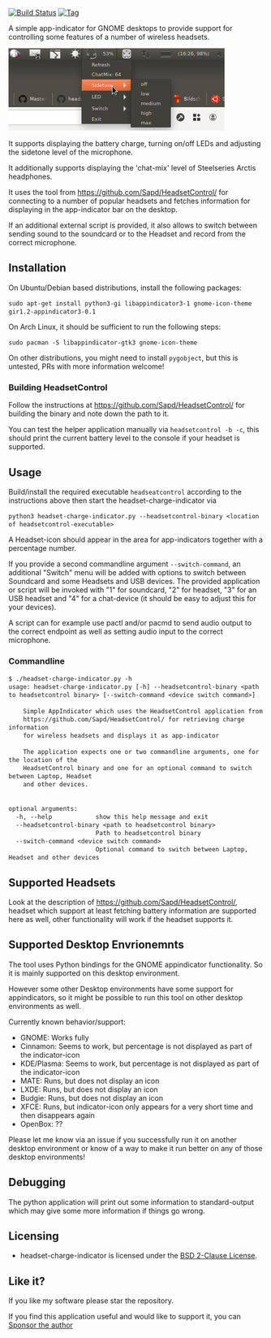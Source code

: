 [![Build Status](https://travis-ci.org/centic9/headset-charge-indicator.svg)](https://travis-ci.org/centic9/headset-charge-indicator)
[![Tag](https://img.shields.io/github/tag/centic9/headset-charge-indicator.svg)](https://github.com/centic9/headset-charge-indicator/tags)

A simple app-indicator for GNOME desktops to provide support for controlling some features of
a number of wireless headsets.

![Screenshot](headset-charge-indicator.png)

It supports displaying the battery charge, turning on/off LEDs and adjusting the sidetone level of the microphone. 

It additionally supports displaying the 'chat-mix' level of Steelseries Arctis headphones.

It uses the tool from https://github.com/Sapd/HeadsetControl/ for connecting to a number of
popular headsets and fetches information for displaying in the app-indicator bar on the desktop.

If an additional external script is provided, it also allows to switch between sending sound to the soundcard or to
the Headset and record from the correct microphone.

## Installation

On Ubuntu/Debian based distributions, install the following packages:

    sudo apt-get install python3-gi libappindicator3-1 gnome-icon-theme gir1.2-appindicator3-0.1

On Arch Linux, it should be sufficient to run the following steps:

    sudo pacman -S libappindicator-gtk3 gnome-icon-theme

On other distributions, you might need to install `pygobject`, but this is untested, PRs with 
more information welcome!

### Building HeadsetControl

Follow the instructions at https://github.com/Sapd/HeadsetControl/ for building the binary and
note down the path to it.

You can test the helper application manually via `headsetcontrol -b -c`, this should print the current
battery level to the console if your headset is supported.

## Usage

Build/install the required executable `headseatcontrol` according to the instructions 
above then start the headset-charge-indicator via 

    python3 headset-charge-indicator.py --headsetcontrol-binary <location of headsetcontrol-executable>

A Headset-icon should appear in the area for app-indicators together with a percentage number.

If you provide a second commandline argument `--switch-command`, an additional "Switch" menu will be added with 
options to switch between Soundcard and some Headsets and USB devices. The provided application or script will be
invoked with "1" for soundcard, "2" for headset, "3" for an USB headset and "4" for a chat-device
(it should be easy to adjust this for your devices).

A script can for example use pactl and/or pacmd to send audio output to the correct endpoint
as well as setting audio input to the correct microphone.

### Commandline

```
$ ./headset-charge-indicator.py -h
usage: headset-charge-indicator.py [-h] --headsetcontrol-binary <path to headsetcontrol binary> [--switch-command <device switch command>]

    Simple AppIndicator which uses the HeadsetControl application from 
    https://github.com/Sapd/HeadsetControl/ for retrieving charge information
    for wireless headsets and displays it as app-indicator
    
    The application expects one or two commandline arguments, one for the location of the 
    HeadsetControl binary and one for an optional command to switch between Laptop, Headset 
    and other devices.
    

optional arguments:
  -h, --help            show this help message and exit
  --headsetcontrol-binary <path to headsetcontrol binary>
                        Path to headsetcontrol binary
  --switch-command <device switch command>
                        Optional command to switch between Laptop, Headset and other devices
```

## Supported Headsets

Look at the description of https://github.com/Sapd/HeadsetControl/, headset which support 
at least fetching battery information are supported here as well, other functionality will work 
if the headset supports it.

## Supported Desktop Envrionemnts

The tool uses Python bindings for the GNOME appindicator functionality. So it is mainly supported 
on this desktop environment. 

However some other Desktop environments have some support for appindicators, so it might be 
possible to run this tool on other desktop environments as well.

Currently known behavior/support:

* GNOME: Works fully
* Cinnamon: Seems to work, but percentage is not displayed as part of the indicator-icon
* KDE/Plasma: Seems to work, but percentage is not displayed as part of the indicator-icon
* MATE: Runs, but does not display an icon
* LXDE: Runs, but does not display an icon
* Budgie: Runs, but does not display an icon
* XFCE: Runs, but indicator-icon only appears for a very short time and then disappears again
* OpenBox: ??

Please let me know via an issue if you successfully run it on another desktop environment or know of
a way to make it run better on any of those desktop environments!

## Debugging

The python application will print out some information to standard-output which may give some
more information if things go wrong.

## Licensing

* headset-charge-indicator is licensed under the [BSD 2-Clause License].

[BSD 2-Clause License]: https://opensource.org/licenses/bsd-license.php

## Like it?

If you like my software please star the repository.

If you find this application useful and would like to support it, you can [Sponsor the author](https://github.com/sponsors/centic9)

